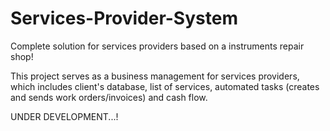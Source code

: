 # Services-Provider-System
Complete solution for services providers based on a instruments repair shop!

This project serves as a business management for services providers, which includes client's database, list of services, 
automated tasks (creates and sends work orders/invoices) and cash flow.

UNDER DEVELOPMENT...!
